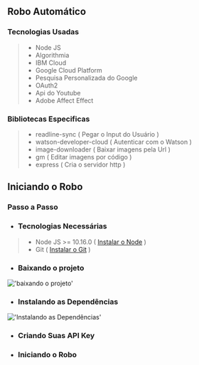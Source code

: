 ## Robo Automático 

### Tecnologias Usadas

>- Node JS
>- Algorithmia
>- IBM Cloud
>- Google Cloud Platform 
>- Pesquisa Personalizada do Google
>- OAuth2
>- Api do Youtube
>- Adobe Affect Effect

### Bibliotecas Especificas

>- readline-sync ( Pegar o Input do Usuário )
>- watson-developer-cloud ( Autenticar com o Watson )
>- image-downloader ( Baixar imagens pela Url )
>- gm ( Editar imagens por código )
>- express ( Cria o servidor http )

## Iniciando o Robo

### Passo a Passo

- ### Tecnologias Necessárias

>- Node JS >= 10.16.0 ( [Instalar o Node](https://nodejs.org/en/download/) )
>- Git ( [Instalar o Git](https://git-scm.com/downloads) )

- ### Baixando o projeto

!['baixando o projeto'](/images/download.gif "baixando o projeto")

- ### Instalando as Dependências

!['Instalando as Dependências'](/images/npm-install.gif "intalando as depedências")

- ### Criando Suas API Key

- ### Iniciando o Robo